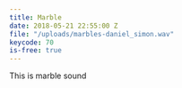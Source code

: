 ```yaml
---
title: Marble
date: 2018-05-21 22:55:00 Z
file: "/uploads/marbles-daniel_simon.wav"
keycode: 70
is-free: true
---
```


This is marble sound